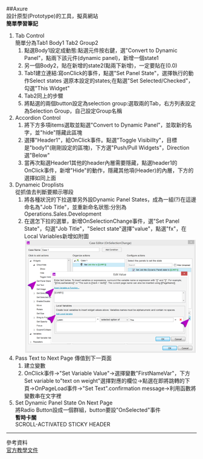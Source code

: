 ##Axure  
設計原型(Prototype)的工具，擬真網站   
**簡單學習筆記**   
1.  Tab Control  
    簡單分為Tab1 Body1 Tab2 Group2  
    1. 點選Body1設定成動態:點選元件按右鍵，選"Convert to Dynamic Panel"，點兩下該元件(dynamic panel)，新增一個state1
    2. 另一個Body2，貼在新增的state2(點兩下新增)，一定要貼在(0.0)
    3. Tab1建立連結:寫onClick的事件，點選"Set Panel State"，選擇執行的動作Select states 選原本設定的states;在點選"Set Selected/Checked"，勾選"This Widget"
    4. Tab2同上的步驟  
    5. 將點選的兩個button設定為selection group:選取兩的Tab，右方列表設定為Selection Group，自己設定Group名稱
2.  Accordion Control   
    1. 將下方多項items選取並點選"Convert to Dynamic Panel"，並取新的名字，並"hide"隱藏此區塊  
    2. 選擇"Header1"，給OnClick事件。點選"Toggle Visibillty"，目標是"body1"(剛剛設定的區塊)，下方選"Push/Pull Widgets"，Direction選"Below"
    3. 當再次點選Header1其他的header內層需要隱藏，點選header1的OnClick事件，新增"Hide"的動作，隱藏其他項(Header)的內層，下方的選擇如同上面  
3. Dynameic Droplists   
    從抓值去判斷要顯示哪段  
    1. 將各種狀況的下拉選單另外設Dynamic Panel States，成為一組(?)在這邊命名為"Job Title"，並重新命名狀態:分別為 Operations.Sales.Development  
    2. 在選怎下拉的選單，新增OnSelectionChange事件，選"Set Panel State"，勾選"Job Title"，"Select state"選擇"value"，點選"fx"，在Local Variables新增如附圖
    ![](\images\axure1.png)
4. Pass Text to Next Page
    傳值到下一頁面
    1. 建立變數
    2. OnClick事件->"Set Variable Value"->選擇變數"FirstNameVar"，下方Set variable to"text on weight"選擇對應的欄位->點選在即將跳轉的下頁->OnPageLoad事件->"Set Text".confirmation message->利用函數將變數串在文字裡
5. Set Dynamic Panel State On Next Page   
    將Radio Button設成一個群組，button要設"OnSelected"事件  
**暫時卡關**   
SCROLL-ACTIVATED STICKY HEADER

---
參考資料  
[官方教學文件](https://www.axure.com/support/training/interactive-button-tutorial)

